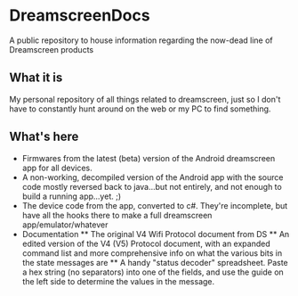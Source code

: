 # DreamscreenDocs
A public repository to house information regarding the now-dead line of Dreamscreen products

## What it is

My personal repository of all things related to dreamscreen, just so I don't have to constantly hunt around
on the web or my PC to find something.

## What's here

* Firmwares from the latest (beta) version of the Android dreamscreen app for all devices.
* A non-working, decompiled version of the Android app with the source code mostly reversed back to java...but not entirely,
and not enough to build a running app...yet. ;)
* The device code from the app, converted to c#. They're incomplete, but have all the hooks there to make a full dreamscreen app/emulator/whatever
* Documentation
** The original V4 Wifi Protocol document from DS
** An edited version of the V4 (V5) Protocol document, with an expanded command list and more comprehensive info on what the various bits in the state messages are
** A handy "status decoder" spreadsheet. Paste a hex string (no separators) into one of the fields, and use the guide on the left side 
to determine the values in the message.
